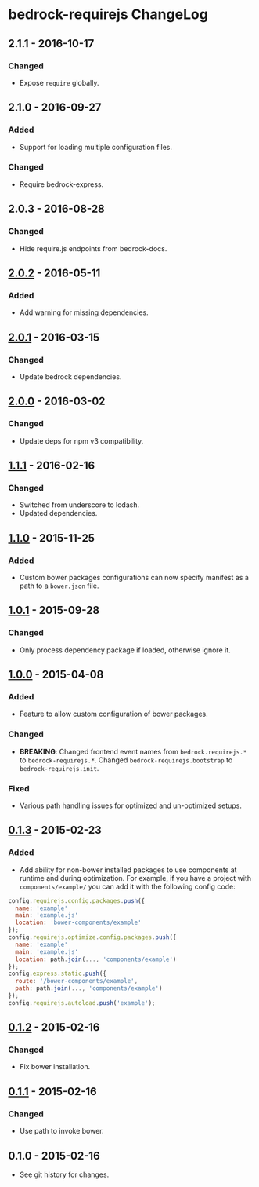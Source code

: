 # bedrock-requirejs ChangeLog

## 2.1.1 - 2016-10-17

### Changed
- Expose `require` globally.

## 2.1.0 - 2016-09-27

### Added
- Support for loading multiple configuration files.

### Changed
- Require bedrock-express.

## 2.0.3 - 2016-08-28

### Changed
- Hide require.js endpoints from bedrock-docs.

## [2.0.2] - 2016-05-11

### Added
- Add warning for missing dependencies.

## [2.0.1] - 2016-03-15

### Changed
- Update bedrock dependencies.

## [2.0.0] - 2016-03-02

### Changed
- Update deps for npm v3 compatibility.

## [1.1.1] - 2016-02-16

### Changed
- Switched from underscore to lodash.
- Updated dependencies.

## [1.1.0] - 2015-11-25

### Added
- Custom bower packages configurations can now specify manifest as a path
  to a `bower.json` file.

## [1.0.1] - 2015-09-28

### Changed
- Only process dependency package if loaded, otherwise ignore it.

## [1.0.0] - 2015-04-08

### Added
- Feature to allow custom configuration of bower packages.

### Changed
- **BREAKING**: Changed frontend event names from `bedrock.requirejs.*` to
  `bedrock-requirejs.*`. Changed `bedrock-requirejs.bootstrap` to
  `bedrock-requirejs.init`.

### Fixed
- Various path handling issues for optimized and un-optimized setups.

## [0.1.3] - 2015-02-23

### Added
- Add ability for non-bower installed packages to use components at runtime and
  during optimization. For example, if you have a project with
  `components/example/` you can add it with the following config code:

```javascript
config.requirejs.config.packages.push({
  name: 'example'
  main: 'example.js'
  location: 'bower-components/example'
});
config.requirejs.optimize.config.packages.push({
  name: 'example'
  main: 'example.js'
  location: path.join(..., 'components/example')
});
config.express.static.push({
  route: '/bower-components/example',
  path: path.join(..., 'components/example')
});
config.requirejs.autoload.push('example');
```

## [0.1.2] - 2015-02-16

### Changed
- Fix bower installation.

## [0.1.1] - 2015-02-16

### Changed
- Use path to invoke bower.

## 0.1.0 - 2015-02-16

- See git history for changes.

[Unreleased]: https://github.com/digitalbazaar/bedrock-requirejs/compare/2.0.2...HEAD
[2.0.2]: https://github.com/digitalbazaar/bedrock-requirejs/compare/2.0.1...2.0.2
[2.0.1]: https://github.com/digitalbazaar/bedrock-requirejs/compare/2.0.0...2.0.1
[2.0.0]: https://github.com/digitalbazaar/bedrock-requirejs/compare/1.1.1...2.0.0
[1.1.1]: https://github.com/digitalbazaar/bedrock-requirejs/compare/1.1.0...1.1.1
[1.1.0]: https://github.com/digitalbazaar/bedrock-requirejs/compare/1.0.1...1.1.0
[1.0.1]: https://github.com/digitalbazaar/bedrock-requirejs/compare/1.0.0...1.0.1
[1.0.0]: https://github.com/digitalbazaar/bedrock-requirejs/compare/0.1.3...1.0.0
[0.1.3]: https://github.com/digitalbazaar/bedrock-requirejs/compare/0.1.2...0.1.3
[0.1.2]: https://github.com/digitalbazaar/bedrock-requirejs/compare/0.1.1...0.1.2
[0.1.1]: https://github.com/digitalbazaar/bedrock-requirejs/compare/0.1.0...0.1.1

